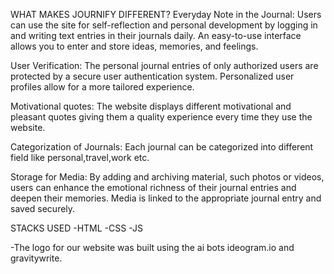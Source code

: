 WHAT MAKES JOURNIFY DIFFERENT?
Everyday Note in the Journal:
Users can use the site for self-reflection and personal development by logging in and writing text entries in their journals daily.
An easy-to-use interface allows you to enter and store ideas, memories, and feelings.

User Verification:
The personal journal entries of only authorized users are protected by a secure user authentication system.
Personalized user profiles allow for a more tailored experience.

Motivational quotes:
The website displays different motivational and pleasant quotes giving them a quality experience every time they use the website. 

Categorization of Journals:
Each journal can be categorized into different field like personal,travel,work etc.

Storage for Media:
By adding and archiving material, such photos or videos, users can enhance the emotional richness of their journal entries and deepen their memories.
Media is linked to the appropriate journal entry and saved securely.

STACKS USED
-HTML
-CSS
-JS

-The logo for our website was built using the ai bots ideogram.io and gravitywrite.

